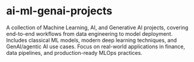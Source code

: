 # ai-ml-genai-projects
A collection of Machine Learning, AI, and Generative AI projects, covering end-to-end workflows from data engineering to model deployment. Includes classical ML models, modern deep learning techniques, and GenAI/agentic AI use cases. Focus on real-world applications in finance, data pipelines, and production-ready MLOps practices.
